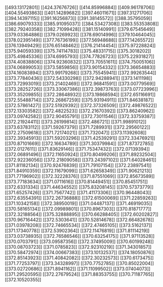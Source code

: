 [[493.13172801]]
[[424.37676726]]
[[414.85996884]]
[[409.96178706]]
[[404.55493863]]
[[401.14289682]]
[[397.46011671]]
[[397.31271706]]
[[394.14397115]]
[[391.16256873]]
[[391.38145572]]
[[388.35795059]]
[[386.69079333]]
[[385.91095037]]
[[384.53427308]]
[[383.55353808]]
[[382.79240358]]
[[382.71099428]]
[[381.15140991]]
[[379.67545649]]
[[379.03364886]]
[[379.0269923]]
[[378.69014996]]
[[379.10464045]]
[[378.02395149]]
[[377.76736199]]
[[377.56948688]]
[[377.14265572]]
[[376.13949429]]
[[376.65148462]]
[[376.21414454]]
[[375.97228824]]
[[375.94059339]]
[[375.74114783]]
[[375.48331715]]
[[375.3018202]]
[[375.49845336]]
[[374.6995793]]
[[374.77826723]]
[[375.22931827]]
[[374.40838806]]
[[374.92360832]]
[[373.70551611]]
[[374.75005106]]
[[374.06899053]]
[[373.5859856]]
[[373.90154332]]
[[373.36654883]]
[[374.16083894]]
[[373.99179268]]
[[373.75545941]]
[[372.99263544]]
[[373.77840436]]
[[372.54330298]]
[[372.94288941]]
[[373.1411198]]
[[373.72993019]]
[[373.21402469]]
[[372.96841591]]
[[373.00779569]]
[[373.28252726]]
[[373.33067386]]
[[372.39873763]]
[[373.07723996]]
[[373.35209855]]
[[372.28648932]]
[[373.19868594]]
[[372.65116691]]
[[372.55488714]]
[[372.26867259]]
[[375.93194911]]
[[371.84638187]]
[[372.57861427]]
[[372.51929392]]
[[372.37326509]]
[[372.49876522]]
[[372.13303582]]
[[372.4822523]]
[[372.21670392]]
[[373.86240962]]
[[373.09742582]]
[[372.90455791]]
[[372.73011546]]
[[372.33759387]]
[[372.21924411]]
[[373.26199814]]
[[372.486721]]
[[371.99891012]]
[[373.63783112]]
[[371.59267379]]
[[371.7289931]]
[[372.29560122]]
[[372.27509618]]
[[371.72174021]]
[[371.732047]]
[[373.11392608]]
[[372.39345913]]
[[371.59203296]]
[[371.42539291]]
[[372.33476921]]
[[370.87101669]]
[[372.16634789]]
[[371.30379984]]
[[371.87372785]]
[[372.0127611]]
[[371.83629146]]
[[371.75347432]]
[[372.07139394]]
[[372.06891496]]
[[372.11650924]]
[[370.80499206]]
[[371.89232504]]
[[372.92236056]]
[[372.21809058]]
[[373.24397102]]
[[371.64028461]]
[[371.81182134]]
[[370.92476839]]
[[371.79107154]]
[[372.23897541]]
[[371.84910359]]
[[372.11679099]]
[[371.62658349]]
[[371.90621213]]
[[371.77196902]]
[[372.32228376]]
[[371.87551069]]
[[372.85673589]]
[[373.77183634]]
[[371.0711616]]
[[370.81449451]]
[[370.85451751]]
[[372.6331334]]
[[371.44634552]]
[[375.83208145]]
[[370.57373779]]
[[371.65257426]]
[[371.7567742]]
[[371.41173306]]
[[370.96448043]]
[[372.63554391]]
[[372.26736888]]
[[372.61500069]]
[[371.22859263]]
[[371.10342158]]
[[372.38950019]]
[[371.04487137]]
[[371.46919035]]
[[370.58165134]]
[[372.09989801]]
[[370.8967303]]
[[370.81871777]]
[[372.32188564]]
[[375.32888895]]
[[370.66288405]]
[[372.60202827]]
[[370.96716442]]
[[372.5303641]]
[[370.52814678]]
[[372.66482678]]
[[371.03978208]]
[[372.74665534]]
[[372.47465105]]
[[373.5162137]]
[[371.17340778]]
[[372.53902364]]
[[372.11476819]]
[[371.81114219]]
[[373.03738935]]
[[372.76586546]]
[[370.63254175]]
[[371.97113528]]
[[370.0703791]]
[[373.09587356]]
[[372.37495009]]
[[370.60199248]]
[[370.08703723]]
[[371.0785823]]
[[372.92310219]]
[[371.34301857]]
[[370.58472974]]
[[374.00667383]]
[[373.10132537]]
[[374.18050876]]
[[372.85143923]]
[[371.40842082]]
[[372.30232573]]
[[370.6173475]]
[[371.77253797]]
[[373.34328997]]
[[370.7752785]]
[[370.85022004]]
[[373.02720686]]
[[371.8941162]]
[[371.11099502]]
[[373.07404073]]
[[371.29520595]]
[[372.27679524]]
[[371.88353755]]
[[370.71187765]]
[[372.10520355]]